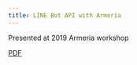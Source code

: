 ```yaml
---
title: LINE Bot API with Armeria
---
```


Presented at 2019 Armeria workshop

[PDF](/resources/LINE-Bot-API-with-Armeria.pdf)
